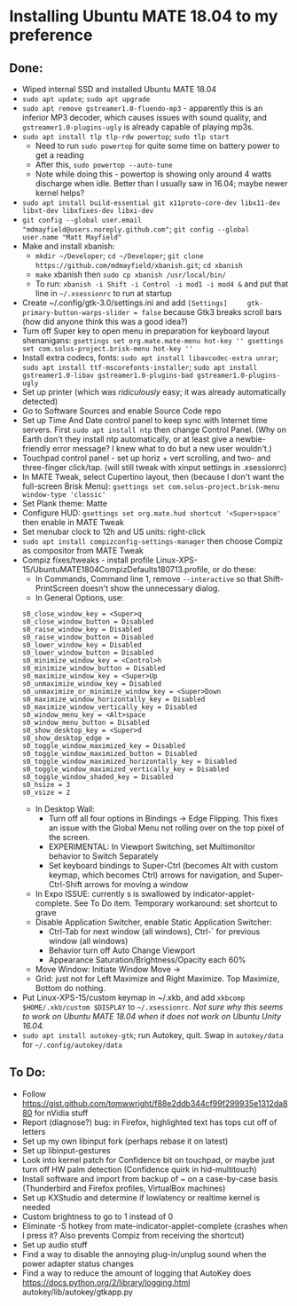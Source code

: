 # Installing Ubuntu MATE 18.04 to my preference

## Done:

- Wiped internal SSD and installed Ubuntu MATE 18.04
- `sudo apt update`; `sudo apt upgrade`
- `sudo apt remove gstreamer1.0-fluendo-mp3` - apparently this is an inferior MP3 decoder, which causes issues with sound quality, and `gstreamer1.0-plugins-ugly` is already capable of playing mp3s.
- `sudo apt install tlp tlp-rdw powertop`; `sudo tlp start`
  - Need to run `sudo powertop` for quite some time on battery power to get a reading
  - After this, `sudo powertop --auto-tune`
  - Note while doing this - powertop is showing only around 4 watts discharge when idle. Better than I usually saw in 16.04; maybe newer kernel helps?
- `sudo apt install build-essential git x11proto-core-dev libx11-dev libxt-dev libxfixes-dev libxi-dev`  
- `git config --global user.email "mdmayfield@users.noreply.github.com"`; `git config --global user.name "Matt Mayfield"`
- Make and install xbanish:
  - `mkdir ~/Developer`; `cd ~/Developer`; `git clone https://github.com/mdmayfield/xbanish.git`; `cd xbanish`
  - `make` xbanish then `sudo cp xbanish /usr/local/bin/`
  - To run: `xbanish -i Shift -i Control -i mod1 -i mod4 &` and put that line in `~/.xsessionrc` to run at startup
- Create ~/.config/gtk-3.0/settings.ini and add `[Settings]     gtk-primary-button-warps-slider = false` because Gtk3 breaks scroll bars (how did anyone think this was a good idea?)
- Turn off Super key to open menu in preparation for keyboard layout shenanigans:
``gsettings set org.mate.mate-menu hot-key ''
gsettings set com.solus-project.brisk-menu hot-key ''``
- Install extra codecs, fonts: `sudo apt install libavcodec-extra unrar`; `sudo apt install ttf-mscorefonts-installer`; `sudo apt install gstreamer1.0-libav gstreamer1.0-plugins-bad gstreamer1.0-plugins-ugly`
- Set up printer (which was *ridiculously* easy; it was already automatically detected)
- Go to Software Sources and enable Source Code repo
- Set up Time And Date control panel to keep sync with Internet time servers. First `sudo apt install ntp` then change Control Panel. (Why on Earth don't they install ntp automatically, or at least give a newbie-friendly error message? I knew what to do but a new user wouldn't.)
- Touchpad control panel - set up horiz + vert scrolling, and two- and three-finger click/tap. (will still tweak with xinput settings in .xsessionrc)
- In MATE Tweak, select Cupertino layout, then (because I don't want the full-screen Brisk Menu): `gsettings set com.solus-project.brisk-menu window-type 'classic'`
- Set Plank theme: Matte
- Configure HUD: `gsettings set org.mate.hud shortcut '<Super>space'` then enable in MATE Tweak
- Set menubar clock to 12h and US units: right-click
- `sudo apt install compizconfig-settings-manager` then choose Compiz as compositor from MATE Tweak
- Compiz fixes/tweaks - install profile Linux-XPS-15/UbuntuMATE1804CompizDefaults180713.profile, or do these:
  - In Commands, Command line 1, remove `--interactive` so that Shift-PrintScreen doesn't show the unnecessary dialog.
  - In General Options, use:
  ```
  s0_close_window_key = <Super>q
  s0_close_window_button = Disabled
  s0_raise_window_key = Disabled
  s0_raise_window_button = Disabled
  s0_lower_window_key = Disabled
  s0_lower_window_button = Disabled
  s0_minimize_window_key = <Control>h
  s0_minimize_window_button = Disabled
  s0_maximize_window_key = <Super>Up
  s0_unmaximize_window_key = Disabled
  s0_unmaximize_or_minimize_window_key = <Super>Down
  s0_maximize_window_horizontally_key = Disabled
  s0_maximize_window_vertically_key = Disabled
  s0_window_menu_key = <Alt>space
  s0_window_menu_button = Disabled
  s0_show_desktop_key = <Super>d
  s0_show_desktop_edge = 
  s0_toggle_window_maximized_key = Disabled
  s0_toggle_window_maximized_button = Disabled
  s0_toggle_window_maximized_horizontally_key = Disabled
  s0_toggle_window_maximized_vertically_key = Disabled
  s0_toggle_window_shaded_key = Disabled
  s0_hsize = 3
  s0_vsize = 2
  ```
  - In Desktop Wall:
    - Turn off all four options in Bindings -> Edge Flipping. This fixes an issue with the Global Menu not rolling over on the top pixel of the screen.
    - EXPERIMENTAL: In Viewport Switching, set Multimonitor behavior to Switch Separately
    - Set keyboard bindings to Super-Ctrl (becomes Alt with custom keymap, which becomes Ctrl) arrows for navigation, and Super-Ctrl-Shift arrows for moving a window
  - In Expo ISSUE: currently <Super>s is swallowed by indicator-applet-complete. See To Do item. Temporary workaround: set shortcut to <Super>grave
  - Disable Application Switcher, enable Static Application Switcher:
    - Ctrl-Tab for next window (all windows), Ctrl-\` for previous window (all windows)
    - Behavior turn off Auto Change Viewport
    - Appearance Saturation/Brightness/Opacity each 60%
  - Move Window: Initiate Window Move -> <Super><Alt>
  - Grid: just <Super> not <Super><Control> for Left Maximize and Right Maximize. Top Maximize, Bottom do nothing.
- Put Linux-XPS-15/custom keymap in ~/.xkb, and add `xkbcomp $HOME/.xkb/custom $DISPLAY` to `~/.xsessionrc`. *Not sure why this seems to work on Ubuntu MATE 18.04 when it does not work on Ubuntu Unity 16.04.*
- `sudo apt install autokey-gtk`; run Autokey, quit. Swap in `autokey/data` for `~/.config/autokey/data`

## To Do:

- Follow https://gist.github.com/tomwwright/f88e2ddb344cf99f299935e1312da880 for nVidia stuff
- Report (diagnose?) bug: in Firefox, highlighted text has tops cut off of letters
- Set up my own libinput fork (perhaps rebase it on latest)
- Set up libinput-gestures
- Look into kernel patch for Confidence bit on touchpad, or maybe just turn off HW palm detection (Confidence quirk in hid-multitouch)
- Install software and import from backup of ~ on a case-by-case basis (Thunderbird and Firefox profiles, VirtualBox machines)
- Set up KXStudio and determine if lowlatency or realtime kernel is needed
- Custom brightness to go to 1 instead of 0
- Eliminate <Super>-S hotkey from mate-indicator-applet-complete (crashes when I press it? Also prevents Compiz from receiving the shortcut)
- Set up audio stuff
- Find a way to disable the annoying plug-in/unplug sound when the power adapter status changes
- Find a way to reduce the amount of logging that AutoKey does https://docs.python.org/2/library/logging.html  autokey/lib/autokey/gtkapp.py
